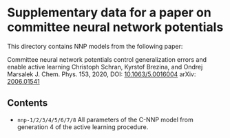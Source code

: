 # Supplementary data for a paper on committee neural network potentials

This directory contains NNP models from the following paper:

Committee neural network potentials control generalization errors and enable active learning
Christoph Schran, Kyrstof Brezina, and Ondrej Marsalek J. Chem. Phys. 153, 2020, DOI:
[10.1063/5.0016004](https://doi.org/10.1063/5.0016004) arXiv:
[2006.01541](https://arxiv.org/abs/2006.01541)

## Contents

- `nnp-1/2/3/4/5/6/7/8` All parameters of the C-NNP model from generation 4 of the active learning
  procedure.

